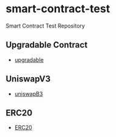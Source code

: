 # smart-contract-test
Smart Contract Test Repository

## Upgradable Contract

- [upgradable](https://github.com/cardene777/smart-contract-test/tree/main/upgradable)

## UniswapV3

- [uniswapB3](https://github.com/cardene777/smart-contract-test/tree/main/uniswapV3)

## ERC20

- [ERC20](https://github.com/cardene777/smart-contract-test/tree/main/ERC20)
